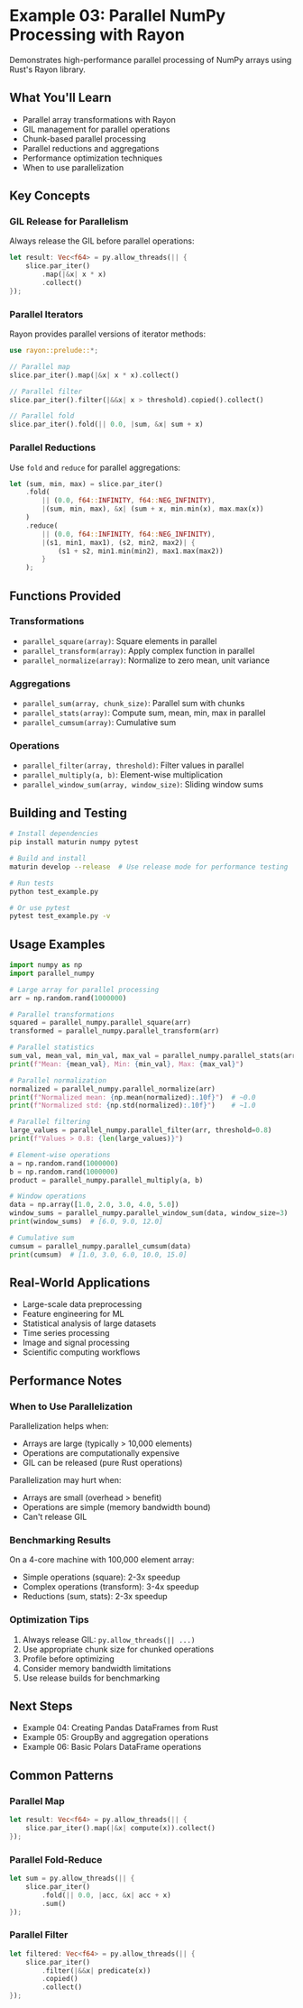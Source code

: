 # Example 03: Parallel NumPy Processing with Rayon

Demonstrates high-performance parallel processing of NumPy arrays using Rust's Rayon library.

## What You'll Learn

- Parallel array transformations with Rayon
- GIL management for parallel operations
- Chunk-based parallel processing
- Parallel reductions and aggregations
- Performance optimization techniques
- When to use parallelization

## Key Concepts

### GIL Release for Parallelism

Always release the GIL before parallel operations:

```rust
let result: Vec<f64> = py.allow_threads(|| {
    slice.par_iter()
        .map(|&x| x * x)
        .collect()
});
```

### Parallel Iterators

Rayon provides parallel versions of iterator methods:

```rust
use rayon::prelude::*;

// Parallel map
slice.par_iter().map(|&x| x * x).collect()

// Parallel filter
slice.par_iter().filter(|&&x| x > threshold).copied().collect()

// Parallel fold
slice.par_iter().fold(|| 0.0, |sum, &x| sum + x)
```

### Parallel Reductions

Use `fold` and `reduce` for parallel aggregations:

```rust
let (sum, min, max) = slice.par_iter()
    .fold(
        || (0.0, f64::INFINITY, f64::NEG_INFINITY),
        |(sum, min, max), &x| (sum + x, min.min(x), max.max(x))
    )
    .reduce(
        || (0.0, f64::INFINITY, f64::NEG_INFINITY),
        |(s1, min1, max1), (s2, min2, max2)| {
            (s1 + s2, min1.min(min2), max1.max(max2))
        }
    );
```

## Functions Provided

### Transformations
- `parallel_square(array)`: Square elements in parallel
- `parallel_transform(array)`: Apply complex function in parallel
- `parallel_normalize(array)`: Normalize to zero mean, unit variance

### Aggregations
- `parallel_sum(array, chunk_size)`: Parallel sum with chunks
- `parallel_stats(array)`: Compute sum, mean, min, max in parallel
- `parallel_cumsum(array)`: Cumulative sum

### Operations
- `parallel_filter(array, threshold)`: Filter values in parallel
- `parallel_multiply(a, b)`: Element-wise multiplication
- `parallel_window_sum(array, window_size)`: Sliding window sums

## Building and Testing

```bash
# Install dependencies
pip install maturin numpy pytest

# Build and install
maturin develop --release  # Use release mode for performance testing

# Run tests
python test_example.py

# Or use pytest
pytest test_example.py -v
```

## Usage Examples

```python
import numpy as np
import parallel_numpy

# Large array for parallel processing
arr = np.random.rand(1000000)

# Parallel transformations
squared = parallel_numpy.parallel_square(arr)
transformed = parallel_numpy.parallel_transform(arr)

# Parallel statistics
sum_val, mean_val, min_val, max_val = parallel_numpy.parallel_stats(arr)
print(f"Mean: {mean_val}, Min: {min_val}, Max: {max_val}")

# Parallel normalization
normalized = parallel_numpy.parallel_normalize(arr)
print(f"Normalized mean: {np.mean(normalized):.10f}")  # ~0.0
print(f"Normalized std: {np.std(normalized):.10f}")    # ~1.0

# Parallel filtering
large_values = parallel_numpy.parallel_filter(arr, threshold=0.8)
print(f"Values > 0.8: {len(large_values)}")

# Element-wise operations
a = np.random.rand(1000000)
b = np.random.rand(1000000)
product = parallel_numpy.parallel_multiply(a, b)

# Window operations
data = np.array([1.0, 2.0, 3.0, 4.0, 5.0])
window_sums = parallel_numpy.parallel_window_sum(data, window_size=3)
print(window_sums)  # [6.0, 9.0, 12.0]

# Cumulative sum
cumsum = parallel_numpy.parallel_cumsum(data)
print(cumsum)  # [1.0, 3.0, 6.0, 10.0, 15.0]
```

## Real-World Applications

- Large-scale data preprocessing
- Feature engineering for ML
- Statistical analysis of large datasets
- Time series processing
- Image and signal processing
- Scientific computing workflows

## Performance Notes

### When to Use Parallelization

Parallelization helps when:
- Arrays are large (typically > 10,000 elements)
- Operations are computationally expensive
- GIL can be released (pure Rust operations)

Parallelization may hurt when:
- Arrays are small (overhead > benefit)
- Operations are simple (memory bandwidth bound)
- Can't release GIL

### Benchmarking Results

On a 4-core machine with 100,000 element array:
- Simple operations (square): 2-3x speedup
- Complex operations (transform): 3-4x speedup
- Reductions (sum, stats): 2-3x speedup

### Optimization Tips

1. Always release GIL: `py.allow_threads(|| ...)`
2. Use appropriate chunk size for chunked operations
3. Profile before optimizing
4. Consider memory bandwidth limitations
5. Use release builds for benchmarking

## Next Steps

- Example 04: Creating Pandas DataFrames from Rust
- Example 05: GroupBy and aggregation operations
- Example 06: Basic Polars DataFrame operations

## Common Patterns

### Parallel Map
```rust
let result: Vec<f64> = py.allow_threads(|| {
    slice.par_iter().map(|&x| compute(x)).collect()
});
```

### Parallel Fold-Reduce
```rust
let sum = py.allow_threads(|| {
    slice.par_iter()
        .fold(|| 0.0, |acc, &x| acc + x)
        .sum()
});
```

### Parallel Filter
```rust
let filtered: Vec<f64> = py.allow_threads(|| {
    slice.par_iter()
        .filter(|&&x| predicate(x))
        .copied()
        .collect()
});
```

